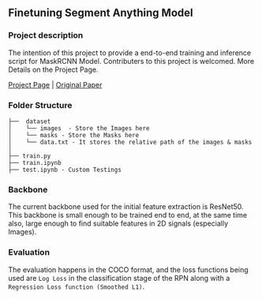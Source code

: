 ## Finetuning Segment Anything Model

### Project description
The intention of this project to provide a end-to-end training and inference script for MaskRCNN Model. Contributers to this project is welcomed. More Details on the Project Page.

[Project Page](https://github.com/aninda-ghosh/maskrcnn-rpn) | [Original Paper](https://openaccess.thecvf.com/content_ICCV_2017/papers/He_Mask_R-CNN_ICCV_2017_paper.pdf)

### Folder Structure 
```
├──  dataset
│    └── images  - Store the Images here
│    └── masks - Store the Masks here
│    └── data.txt - It stores the relative path of the images & masks 
│
├── train.py
├── train.ipynb
├── test.ipynb - Custom Testings
```


###  Backbone

The current backbone used for the initial feature extraction is ResNet50. This backbone is small enough to be trained end to end, at the same time also, large enough to find suitable features in 2D signals (especially Images).

### Evaluation

The evaluation happens in the COCO format, and the loss functions being used are `Log Loss` in the classification stage of the RPN along with a `Regression Loss function (Smoothed L1)`. 
